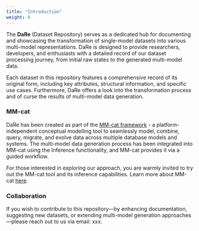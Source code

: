 ```yaml
---
title: "Introduction"
weight: 0
---
```


The **DaRe** (Dataset Repository) serves as a dedicated hub for documenting and showcasing the transformation of single-model datasets into various multi-model representations. DaRe is designed to provide researchers, developers, and enthusiasts with a detailed record of our dataset processing journey, from initial raw states to the generated multi-model data.

Each dataset in this repository features a comprehensive record of its original form, including key attributes, structural information, and specific use cases. Furthermore, DaRe offers a look into the transformation process and of curse the results of multi-model data generation.

### MM-cat

DaRe has been created as part of the [MM-cat framework](https://github.com/mmcatdb/mmcat) - a platform-independent conceptual modelling tool to seamlessly model, combine, query, migrate, and evolve data across multiple database models and systems. The multi-model data generation process has been integrated into MM-cat using the Inference functionality, and MM-cat provides it via a guided workflow. 

For those interested in exploring our approach, you are warmly invited to try out the MM-cat tool and its inference capabilities. 
Learn more about MM-cat [here](https://mmcatdb.com/).

### Collaboration

If you wish to contribute to this repository—by enhancing documentation, suggesting new datasets, or extending multi-model generation approaches—please reach out to us via email: xxx.